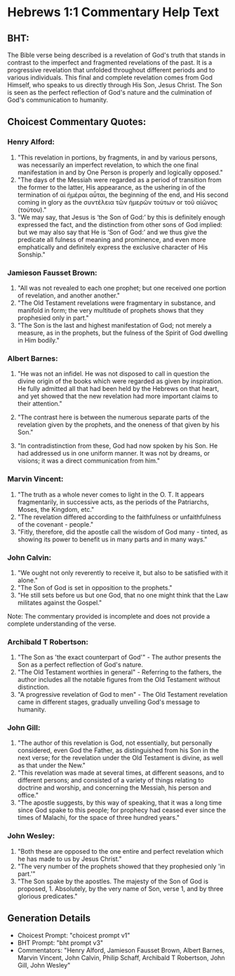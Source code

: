 # Hebrews 1:1 Commentary Help Text

## BHT:
The Bible verse being described is a revelation of God's truth that stands in contrast to the imperfect and fragmented revelations of the past. It is a progressive revelation that unfolded throughout different periods and to various individuals. This final and complete revelation comes from God Himself, who speaks to us directly through His Son, Jesus Christ. The Son is seen as the perfect reflection of God's nature and the culmination of God's communication to humanity.

## Choicest Commentary Quotes:
### Henry Alford:
1. "This revelation in portions, by fragments, in and by various persons, was necessarily an imperfect revelation, to which the one final manifestation in and by One Person is properly and logically opposed." 
2. "The days of the Messiah were regarded as a period of transition from the former to the latter, His appearance, as the ushering in of the termination of αἱ ἡμέραι αὗται, the beginning of the end, and His second coming in glory as the συντέλεια τῶν ἡμερῶν τούτων or τοῦ αἰῶνος (τούτου)." 
3. "We may say, that Jesus is ‘the Son of God:’ by this is definitely enough expressed the fact, and the distinction from other sons of God implied: but we may also say that He is ‘Son of God:’ and we thus give the predicate all fulness of meaning and prominence, and even more emphatically and definitely express the exclusive character of His Sonship."

### Jamieson Fausset Brown:
1. "All was not revealed to each one prophet; but one received one portion of revelation, and another another."
2. "The Old Testament revelations were fragmentary in substance, and manifold in form; the very multitude of prophets shows that they prophesied only in part."
3. "The Son is the last and highest manifestation of God; not merely a measure, as in the prophets, but the fulness of the Spirit of God dwelling in Him bodily."

### Albert Barnes:
1. "He was not an infidel. He was not disposed to call in question the divine origin of the books which were regarded as given by inspiration. He fully admitted all that had been held by the Hebrews on that heart, and yet showed that the new revelation had more important claims to their attention."

2. "The contrast here is between the numerous separate parts of the revelation given by the prophets, and the oneness of that given by his Son."

3. "In contradistinction from these, God had now spoken by his Son. He had addressed us in one uniform manner. It was not by dreams, or visions; it was a direct communication from him."

### Marvin Vincent:
1. "The truth as a whole never comes to light in the O. T. It appears fragmentarily, in successive acts, as the periods of the Patriarchs, Moses, the Kingdom, etc."
2. "The revelation differed according to the faithfulness or unfaithfulness of the covenant - people."
3. "Fitly, therefore, did the apostle call the wisdom of God many - tinted, as showing its power to benefit us in many parts and in many ways."

### John Calvin:
1. "We ought not only reverently to receive it, but also to be satisfied with it alone."
2. "The Son of God is set in opposition to the prophets."
3. "He still sets before us but one God, that no one might think that the Law militates against the Gospel."

Note: The commentary provided is incomplete and does not provide a complete understanding of the verse.

### Archibald T Robertson:
1. "The Son as 'the exact counterpart of God'" - The author presents the Son as a perfect reflection of God's nature.
2. "The Old Testament worthies in general" - Referring to the fathers, the author includes all the notable figures from the Old Testament without distinction.
3. "A progressive revelation of God to men" - The Old Testament revelation came in different stages, gradually unveiling God's message to humanity.

### John Gill:
1. "The author of this revelation is God, not essentially, but personally considered, even God the Father, as distinguished from his Son in the next verse; for the revelation under the Old Testament is divine, as well as that under the New." 
2. "This revelation was made at several times, at different seasons, and to different persons; and consisted of a variety of things relating to doctrine and worship, and concerning the Messiah, his person and office." 
3. "The apostle suggests, by this way of speaking, that it was a long time since God spake to this people; for prophecy had ceased ever since the times of Malachi, for the space of three hundred years."

### John Wesley:
1. "Both these are opposed to the one entire and perfect revelation which he has made to us by Jesus Christ."
2. "The very number of the prophets showed that they prophesied only 'in part.'"
3. "The Son spake by the apostles. The majesty of the Son of God is proposed, 1. Absolutely, by the very name of Son, verse 1, and by three glorious predicates."


## Generation Details
- Choicest Prompt: "choicest prompt v1"
- BHT Prompt: "bht prompt v3"
- Commentators: "Henry Alford, Jamieson Fausset Brown, Albert Barnes, Marvin Vincent, John Calvin, Philip Schaff, Archibald T Robertson, John Gill, John Wesley"
